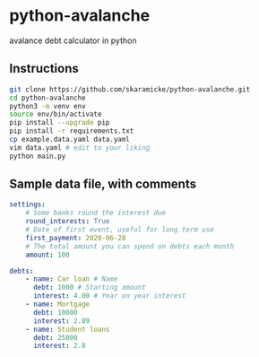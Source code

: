# python-avalanche
avalance debt calculator in python

## Instructions

```bash
git clone https://github.com/skaramicke/python-avalanche.git
cd python-avalanche
python3 -m venv env
source env/bin/activate
pip install --upgrade pip
pip install -r requirements.txt
cp example.data.yaml data.yaml
vim data.yaml # edit to your liking
python main.py
```

## Sample data file, with comments
```yaml
settings:
    # Some banks round the interest due
    round_interests: True 
    # Date of first event, useful for long term use
    first_payment: 2020-06-28
    # The total amount you can spend on debts each month
    amount: 100

debts:
    - name: Car loan # Name
      debt: 1000 # Starting amount
      interest: 4.00 # Year on year interest
    - name: Mortgage
      debt: 10000
      interest: 2.89
    - name: Student loans
      debt: 25000
      interest: 2.8
```
